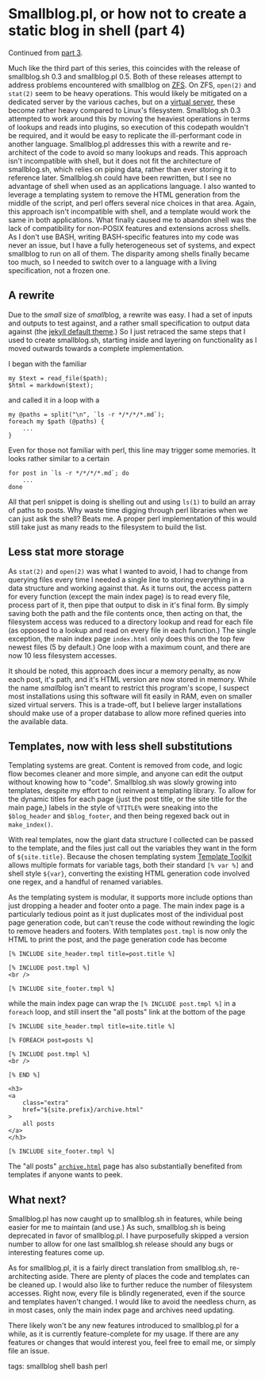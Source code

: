 # Smallblog.pl, or how not to create a static blog in shell (part 4)

Continued from [part 3](http://mnetic.ch/blog/2015/02/08/smallblog_howto_part_3.md.html).

Much like the third part of this series, this coincides with the release of smallblog.sh 0.3 and smallblog.pl 0.5. Both of these releases attempt to address problems encountered with smallblog on [ZFS](http://open-zfs.org/). On ZFS, `open(2)` and `stat(2)` seem to be heavy operations. This would likely be mitigated on a dedicated server by the various caches, but on a [virtual server](https://www.joyent.com/), these become rather heavy compared to Linux's filesystem. Smallblog.sh 0.3 attempted to work around this by moving the heaviest operations in terms of lookups and reads into plugins, so execution of this codepath wouldn't be required, and it would be easy to replicate the ill-performant code in another language. Smallblog.pl addresses this with a rewrite and re-architect of the code to avoid so many lookups and reads. This approach isn't incompatible with shell, but it does not fit the architecture of smallblog.sh, which relies on piping data, rather than ever storing it to reference later. Smallblog.sh could have been rewritten, but I see no advantage of shell when used as an applications language. I also wanted to leverage a templating system to remove the HTML generation from the middle of the script, and perl offers several nice choices in that area. Again, this approach isn't incompatible with shell, and a template would work the same in both applications. What finally caused me to abandon shell was the lack of compatibility for non-POSIX features and extensions across shells. As I don't use BASH, writing BASH-specific features into my code was never an issue, but I have a fully heterogeneous set of systems, and expect smallblog to run on all of them. The disparity among shells finally became too much, so I needed to switch over to a language with a living specification, not a frozen one.

## A rewrite
Due to the *small* size of *small*blog, a rewrite was easy. I had a set of inputs and outputs to test against, and a rather small specification to output data against (the [jekyll default theme](https://github.com/jekyll/jekyll/tree/master/lib/site_template).) So I just retraced the same steps that I used to create smallblog.sh, starting inside and layering on functionality as I moved outwards towards a complete implementation.

I began with the familiar

    my $text = read_file($path);
    $html = markdown($text);

and called it in a loop with a

    my @paths = split("\n", `ls -r */*/*/*.md`);
    foreach my $path (@paths) {
        ...
    }

Even for those not familiar with perl, this line may trigger some memories. It looks rather similar to a certain

    for post in `ls -r */*/*/*.md`; do
        ...
    done

All that perl snippet is doing is shelling out and using `ls(1)` to build an array of paths to posts. Why waste time digging through perl libraries when we can just ask the shell? Beats me. A proper perl implementation of this would still take just as many reads to the filesystem to build the list.

## Less stat more storage
As `stat(2)` and `open(2)` was what I wanted to avoid, I had to change from querying files every time I needed a single line to storing everything in a data structure and working against that. As it turns out, the access pattern for every function (except the main index page) is to read every file, process part of it, then pipe that output to disk in it's final form. By simply saving both the path and the file contents once, then acting on that, the filesystem access was reduced to a directory lookup and read for each file  (as opposed to a lookup and read on every file in each function.) The single exception, the main index page `index.html` only does this on the top few newest files (5 by default.) One loop with a maximum count, and there are now 10 less filesystem accesses.

It should be noted, this approach does incur a memory penalty, as now each post, it's path, and it's HTML version are now stored in memory. While the name *small*blog isn't meant to restrict this program's scope, I suspect most installations using this software will fit easily in RAM, even on smaller sized virtual servers. This is a trade-off, but I believe larger installations should make use of a proper database to allow more refined queries into the available data.

## Templates, now with less shell substitutions
Templating systems are great. Content is removed from code, and logic flow becomes cleaner and more simple, and anyone can edit the output without knowing how to "code". Smallblog.sh was slowly growing into templates, despite my effort to not reinvent a templating library. To allow for the dynamic titles for each page (just the post title, or the site title for the main page,) labels in the style of `%TITLE%` were sneaking into the `$blog_header` and `$blog_footer`, and then being regexed back out in `make_index()`.

With real templates, now the giant data structure I collected can be passed to the template, and the files just call out the variables they want in the form of `${site.title}`. Because the chosen templating system [Template Toolkit](https://metacpan.org/pod/Template) allows multiple formats for variable tags, both their standard `[% var %]` and shell style `${var}`, converting the existing HTML generation code involved one regex, and a handful of renamed variables.

As the templating system is modular, it supports more include options than just dropping a header and footer onto a page. The main index page is a particularly tedious point as it just duplicates most of the individual post page generation code, but can't reuse the code without rewinding the logic to remove headers and footers. With templates `post.tmpl` is now only the HTML to print the post, and the page generation code has become

    [% INCLUDE site_header.tmpl title=post.title %]
    
    [% INCLUDE post.tmpl %]
    <br />
    
    [% INCLUDE site_footer.tmpl %]

while the main index page can wrap the `[% INCLUDE post.tmpl %]` in a `foreach` loop, and still insert the "all posts" link at the bottom of the page

    [% INCLUDE site_header.tmpl title=site.title %]
    
    [% FOREACH post=posts %]
    
    [% INCLUDE post.tmpl %]
    <br />
    
    [% END %]
    
    <h3>
    <a
        class="extra"
        href="${site.prefix}/archive.html"
    >
        all posts
    </a>
    </h3>
    
    [% INCLUDE site_footer.tmpl %]

The "all posts" [`archive.html`](https://gitlab.com/abyxcos/smallblog/blob/0.5/templates/archive_page.tmpl) page has also substantially benefited from templates if anyone wants to peek.

## What next?
Smallblog.pl has now caught up to smallblog.sh in features, while being easier for me to maintain (and use.) As such, smallblog.sh is being deprecated in favor of smallblog.pl. I have purposefully skipped a version number to allow for one last smallblog.sh release should any bugs or interesting features come up.

As for smallblog.pl, it is a fairly direct translation from smallblog.sh, re-architecting aside. There are plenty of places the code and templates can be cleaned up. I would also like to further reduce the number of filesystem accesses. Right now, every file is blindly regenerated, even if the source and templates haven't changed. I would like to avoid the needless churn, as in most cases, only the main index page and archives need updating.

There likely won't be any new features introduced to smallblog.pl for a while, as it is currently feature-complete for my usage. If there are any features or changes that would interest you, feel free to email me, or simply file an issue.

tags: smallblog shell bash perl
